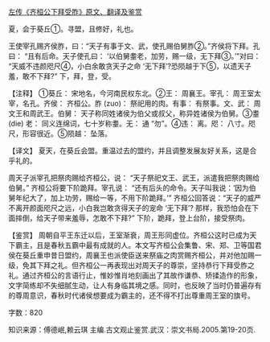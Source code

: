 [左传《齐桓公下拜受胙》原文、翻译及鉴赏](https://www.vrrw.net/wx/13987.html)

夏，会于葵丘①。寻盟，且修好，礼也。

王使宰孔赐齐侯胙，曰：“天子有事于文、武，使孔赐伯舅胙②。”齐侯将下拜。孔曰： “且有后命。天子使孔曰： ‘以伯舅耋老，加劳，赐一级，无下拜③。’”对曰： “天威不违颜咫尺④，小白余敢贪天子之命 ‘无下拜’?恐陨越于下⑤，以遗天子羞，敢不下拜?” 下，拜，登，受。

【注释】 ①葵丘： 宋地名，今河南民权东北。②王： 周襄王。宰孔： 周王室太宰，名孔。齐侯： 齐桓公。胙 (zuo)： 祭祀用的肉。有事： 有祭事。文、武： 周文王和周武王。伯舅： 天子称同姓诸侯为伯父或叔父，称异姓诸侯为伯舅。③耋 (die) 老： 同义连绵词，七十岁称耋。无： 通 “勿”。④违： 离。咫： 八寸。咫尺，形容很近。⑤陨越： 坠落。



【译文】 夏天，在葵丘会盟。重温过去的盟约，并且调整发展友好关系，这是合乎礼的。

周天子派宰孔把祭肉赐给齐桓公，说： “天子祭祀文王、武王，派遣我把祭肉赐给伯舅。” 齐桓公将要下阶跪拜。宰孔说： “还有后头的命令。天子叫我说：‘因为伯舅年纪大了，加上功劳，赐给一等，不用下阶跪拜。’” 齐桓公回答说：“天子的威严不离开颜面咫尺之远，小白我岂敢贪得天子的宠命 ‘无下拜’? 那样，我恐怕会在下面摔倒，给天子带来羞辱，怎敢不下拜?” 下阶，跪拜，登上台阶，接受祭肉。

【鉴赏】 周朝自平王东迁以后，王室渐衰，周王形同虚位。齐桓公这时已成为天下霸主，且是春秋五霸中最有成就的人。本文写齐桓公会集鲁、宋、郑、卫等国君侯在葵丘重申昔日盟约，周襄王也派使臣送来祭庙之肉赏赐齐桓公，并对他加赐一级，免其下拜之礼。但齐桓公一再表现出对周天子的尊崇，坚持恭行下拜受胙之礼。通过齐桓公的言语行止，惟妙惟肖地刻画出了其故作谦恭、矫揉造作的形象，文字简练却不失细腻生动，让人有身临其境之感。同时，也反映了当时仍普遍存有的尊周意识，春秋时代诸侯想要成为霸主的，还不得不打出尊重周王室的旗号。

字数：820

知识来源：傅德岷,赖云琪 主编.古文观止鉴赏.武汉：崇文书局.2005.第19-20页.

